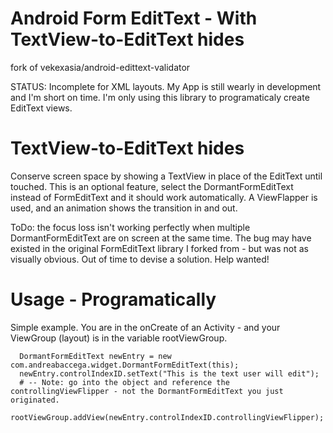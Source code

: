 # Android Form EditText - With TextView-to-EditText hides

fork of vekexasia/android-edittext-validator


STATUS: Incomplete for XML layouts. My App is still wearly in development and I'm short on time. I'm only using this library to programaticaly create EditText views.


# TextView-to-EditText hides

Conserve screen space by showing a TextView in place of the EditText until touched.  This is an optional feature, select the DormantFormEditText instead of FormEditText and it should work automatically.  A ViewFlapper is used, and an animation shows the transition in and out.

ToDo: the focus loss isn't working perfectly when multiple DormantFormEditText are on screen at the same time. The bug may have existed in the original FormEditText library I forked from - but was not as visually obvious. Out of time to devise a solution. Help wanted!

# Usage - Programatically

Simple example. You are in the onCreate of an Activity - and your ViewGroup (layout) is in the variable rootViewGroup.

      DormantFormEditText newEntry = new com.andreabaccega.widget.DormantFormEditText(this);
      newEntry.controlIndexID.setText("This is the text user will edit");
      # -- Note: go into the object and reference the controllingViewFlipper - not the DormantFormEditText you just originated.
      rootViewGroup.addView(newEntry.controlIndexID.controllingViewFlipper);
